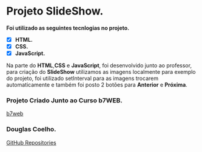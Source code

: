 # Projeto SlideShow.

**Foi utilizado as seguintes tecnlogias no projeto.**

- [x] **HTML.**
- [x] **CSS.**
- [x] **JavaScript.**

Na parte do **HTML**,**CSS** e **JavaScript**, foi desenvolvido junto ao professor, para criação do **SlideShow** utilizamos as imagens localmente para exemplo do projeto, foi utilizado setInterval para as imagens trocarem automaticamente e também foi posto 2 botões para **Anterior** e **Próxima**.

### Projeto Criado Junto ao Curso b7WEB.
[b7web](https://b7web.com.br/)
### Douglas Coelho.
[GitHub Repositories](https://github.com/douglasruuan?tab=repositories)